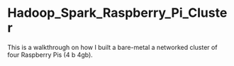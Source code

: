 # Hadoop_Spark_Raspberry_Pi_Cluster 

This is a walkthrough on how I built a bare-metal a networked cluster of four Raspberry Pis (4 b 4gb).
